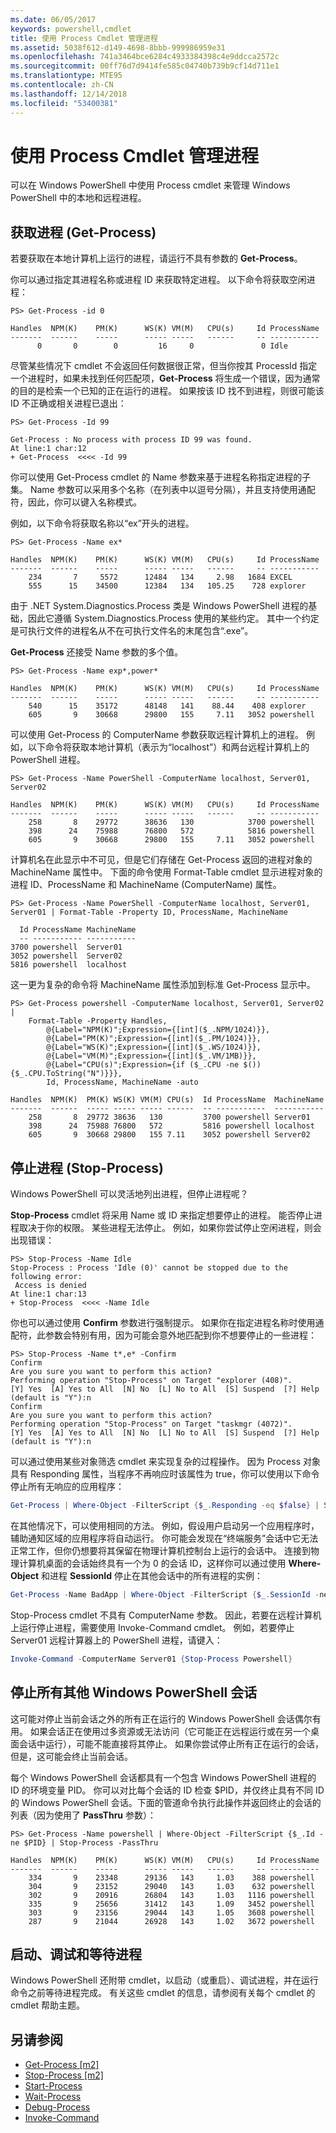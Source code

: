 ```yaml
---
ms.date: 06/05/2017
keywords: powershell,cmdlet
title: 使用 Process Cmdlet 管理进程
ms.assetid: 5038f612-d149-4698-8bbb-999986959e31
ms.openlocfilehash: 741a3464bce6284c4933384398c4e9ddcca2572c
ms.sourcegitcommit: 00ff76d7d9414fe585c04740b739b9cf14d711e1
ms.translationtype: MTE95
ms.contentlocale: zh-CN
ms.lasthandoff: 12/14/2018
ms.locfileid: "53400381"
---
```

# <a name="managing-processes-with-process-cmdlets"></a>使用 Process Cmdlet 管理进程

可以在 Windows PowerShell 中使用 Process cmdlet 来管理 Windows PowerShell 中的本地和远程进程。

## <a name="getting-processes-get-process"></a>获取进程 (Get-Process)

若要获取在本地计算机上运行的进程，请运行不具有参数的 **Get-Process**。

你可以通过指定其进程名称或进程 ID 来获取特定进程。 以下命令将获取空闲进程：

```
PS> Get-Process -id 0

Handles  NPM(K)    PM(K)      WS(K) VM(M)   CPU(s)     Id ProcessName
-------  ------    -----      ----- -----   ------     -- -----------
      0       0        0         16     0               0 Idle
```

尽管某些情况下 cmdlet 不会返回任何数据很正常，但当你按其 ProcessId 指定一个进程时，如果未找到任何匹配项，**Get-Process** 将生成一个错误，因为通常的目的是检索一个已知的正在运行的进程。 如果按该 ID 找不到进程，则很可能该 ID 不正确或相关进程已退出：

```
PS> Get-Process -Id 99

Get-Process : No process with process ID 99 was found.
At line:1 char:12
+ Get-Process  <<<< -Id 99
```

你可以使用 Get-Process cmdlet 的 Name 参数来基于进程名称指定进程的子集。 Name 参数可以采用多个名称（在列表中以逗号分隔），并且支持使用通配符，因此，你可以键入名称模式。

例如，以下命令将获取名称以“ex”开头的进程。

```
PS> Get-Process -Name ex*

Handles  NPM(K)    PM(K)      WS(K) VM(M)   CPU(s)     Id ProcessName
-------  ------    -----      ----- -----   ------     -- -----------
    234       7     5572      12484   134     2.98   1684 EXCEL
    555      15    34500      12384   134   105.25    728 explorer
```

由于 .NET System.Diagnostics.Process 类是 Windows PowerShell 进程的基础，因此它遵循 System.Diagnostics.Process 使用的某些约定。 其中一个约定是可执行文件的进程名从不在可执行文件名的末尾包含“.exe”。

**Get-Process** 还接受 Name 参数的多个值。

```
PS> Get-Process -Name exp*,power*

Handles  NPM(K)    PM(K)      WS(K) VM(M)   CPU(s)     Id ProcessName
-------  ------    -----      ----- -----   ------     -- -----------
    540      15    35172      48148   141    88.44    408 explorer
    605       9    30668      29800   155     7.11   3052 powershell
```

可以使用 Get-Process 的 ComputerName 参数获取远程计算机上的进程。 例如，以下命令将获取本地计算机（表示为“localhost”）和两台远程计算机上的 PowerShell 进程。

```
PS> Get-Process -Name PowerShell -ComputerName localhost, Server01, Server02

Handles  NPM(K)    PM(K)      WS(K) VM(M)   CPU(s)     Id ProcessName
-------  ------    -----      ----- -----   ------     -- -----------
    258       8    29772      38636   130            3700 powershell
    398      24    75988      76800   572            5816 powershell
    605       9    30668      29800   155     7.11   3052 powershell
```

计算机名在此显示中不可见，但是它们存储在 Get-Process 返回的进程对象的 MachineName 属性中。 下面的命令使用 Format-Table cmdlet 显示进程对象的进程 ID、ProcessName 和 MachineName (ComputerName) 属性。

```
PS> Get-Process -Name PowerShell -ComputerName localhost, Server01, Server01 | Format-Table -Property ID, ProcessName, MachineName

  Id ProcessName MachineName
  -- ----------- -----------
3700 powershell  Server01
3052 powershell  Server02
5816 powershell  localhost
```

这一更为复杂的命令将 MachineName 属性添加到标准 Get-Process 显示中。

```
PS> Get-Process powershell -ComputerName localhost, Server01, Server02 |
    Format-Table -Property Handles,
        @{Label="NPM(K)";Expression={[int]($_.NPM/1024)}},
        @{Label="PM(K)";Expression={[int]($_.PM/1024)}},
        @{Label="WS(K)";Expression={[int]($_.WS/1024)}},
        @{Label="VM(M)";Expression={[int]($_.VM/1MB)}},
        @{Label="CPU(s)";Expression={if ($_.CPU -ne $()){$_.CPU.ToString("N")}}},
        Id, ProcessName, MachineName -auto

Handles  NPM(K)  PM(K) WS(K) VM(M) CPU(s)  Id ProcessName  MachineName
-------  ------  ----- ----- ----- ------  -- -----------  -----------
    258       8  29772 38636   130         3700 powershell Server01
    398      24  75988 76800   572         5816 powershell localhost
    605       9  30668 29800   155 7.11    3052 powershell Server02
```

## <a name="stopping-processes-stop-process"></a>停止进程 (Stop-Process)

Windows PowerShell 可以灵活地列出进程，但停止进程呢？

**Stop-Process** cmdlet 将采用 Name 或 ID 来指定想要停止的进程。 能否停止进程取决于你的权限。 某些进程无法停止。 例如，如果你尝试停止空闲进程，则会出现错误：

```
PS> Stop-Process -Name Idle
Stop-Process : Process 'Idle (0)' cannot be stopped due to the following error:
 Access is denied
At line:1 char:13
+ Stop-Process  <<<< -Name Idle
```

你也可以通过使用 **Confirm** 参数进行强制提示。 如果你在指定进程名称时使用通配符，此参数会特别有用，因为可能会意外地匹配到你不想要停止的一些进程：

```
PS> Stop-Process -Name t*,e* -Confirm
Confirm
Are you sure you want to perform this action?
Performing operation "Stop-Process" on Target "explorer (408)".
[Y] Yes  [A] Yes to All  [N] No  [L] No to All  [S] Suspend  [?] Help
(default is "Y"):n
Confirm
Are you sure you want to perform this action?
Performing operation "Stop-Process" on Target "taskmgr (4072)".
[Y] Yes  [A] Yes to All  [N] No  [L] No to All  [S] Suspend  [?] Help
(default is "Y"):n
```

可以通过使用某些对象筛选 cmdlet 来实现复杂的过程操作。 因为 Process 对象具有 Responding 属性，当程序不再响应时该属性为 true，你可以使用以下命令停止所有无响应的应用程序：

```powershell
Get-Process | Where-Object -FilterScript {$_.Responding -eq $false} | Stop-Process
```

在其他情况下，可以使用相同的方法。 例如，假设用户启动另一个应用程序时，辅助通知区域的应用程序将自动运行。 你可能会发现在“终端服务”会话中它无法正常工作，但你仍想要将其保留在物理计算机控制台上运行的会话中。 连接到物理计算机桌面的会话始终具有一个为 0 的会话 ID，这样你可以通过使用 **Where-Object** 和进程 **SessionId** 停止在其他会话中的所有进程的实例：

```powershell
Get-Process -Name BadApp | Where-Object -FilterScript {$_.SessionId -neq 0} | Stop-Process
```

Stop-Process cmdlet 不具有 ComputerName 参数。 因此，若要在远程计算机上运行停止进程，需要使用 Invoke-Command cmdlet。 例如，若要停止 Server01 远程计算器上的 PowerShell 进程，请键入：

```powershell
Invoke-Command -ComputerName Server01 {Stop-Process Powershell}
```

## <a name="stopping-all-other-windows-powershell-sessions"></a>停止所有其他 Windows PowerShell 会话

这可能对停止当前会话之外的所有正在运行的 Windows PowerShell 会话偶尔有用。 如果会话正在使用过多资源或无法访问（它可能正在远程运行或在另一个桌面会话中运行），可能不能直接将其停止。 如果你尝试停止所有正在运行的会话，但是，这可能会终止当前会话。

每个 Windows PowerShell 会话都具有一个包含 Windows PowerShell 进程的 ID 的环境变量 PID。 你可以对比每个会话的 ID 检查 $PID，并仅终止具有不同 ID 的 Windows PowerShell 会话。下面的管道命令执行此操作并返回终止的会话的列表（因为使用了 **PassThru** 参数）：

```
PS> Get-Process -Name powershell | Where-Object -FilterScript {$_.Id -ne $PID} | Stop-Process -PassThru

Handles  NPM(K)    PM(K)      WS(K) VM(M)   CPU(s)     Id ProcessName
-------  ------    -----      ----- -----   ------     -- -----------
    334       9    23348      29136   143     1.03    388 powershell
    304       9    23152      29040   143     1.03    632 powershell
    302       9    20916      26804   143     1.03   1116 powershell
    335       9    25656      31412   143     1.09   3452 powershell
    303       9    23156      29044   143     1.05   3608 powershell
    287       9    21044      26928   143     1.02   3672 powershell
```

## <a name="starting-debugging-and-waiting-for-processes"></a>启动、调试和等待进程

Windows PowerShell 还附带 cmdlet，以启动（或重启）、调试进程，并在运行命令之前等待进程完成。 有关这些 cmdlet 的信息，请参阅有关每个 cmdlet 的 cmdlet 帮助主题。

## <a name="see-also"></a>另请参阅

- [Get-Process [m2]](https://technet.microsoft.com/en-us/library/27a05dbd-4b69-48a3-8d55-b295f6225f15)
- [Stop-Process [m2]](https://technet.microsoft.com/en-us/library/12454238-9881-457a-bde4-fb6cd124deec)
- [Start-Process](https://technet.microsoft.com/en-us/library/41a7e43c-9bb3-4dc2-8b0c-f6c32962e72c)
- [Wait-Process](https://technet.microsoft.com/en-us/library/9222af7a-789d-4a09-aa90-09d7c256c799)
- [Debug-Process](https://technet.microsoft.com/en-us/library/eea1dace-3913-4dbd-b659-5a94a610eee1)
- [Invoke-Command](https://technet.microsoft.com/en-us/library/22fd98ba-1874-492e-95a5-c069467b8462)
